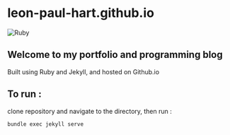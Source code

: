 # leon-paul-hart.github.io

![Ruby](https://github.com/leon-paul-hart/leon-paul-hart.github.io/workflows/Ruby/badge.svg?branch=master)

## Welcome to my portfolio and programming blog

Built using Ruby and Jekyll, and hosted on Github.io

## To run :

clone repository and navigate to the directory, then run :

```
bundle exec jekyll serve
```

